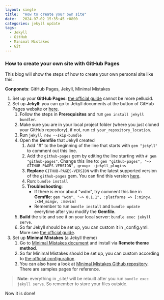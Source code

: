 ```yaml
---
layout: single
title:  "How to create your own site"
date:   2024-07-02 15:35:45 +0800
categories: jekyll update
tags:
  - Jekyll
  - GitHub
  - Minimal Mistakes
  - Git
---
```

### How to create your own site with GitHub Pages
This blog will show the steps of how to create your own personal site like this.

**Conponets**: GitHub Pages, Jekyll, Minimal Mistakes
1. Set up your **GitHub Pages**: [the official guide](https://pages.github.com/) cannot be more pellucid.
2. Set up **Jekyll**: you can go to Jekyll documents at the button of GitHub Pages website or [here](https://jekyllrb.com/docs/).
    1. Follow the steps in **Prerequisites** and run `gem install jekyll bundler`.
    2. Make sure you are in your local project folder (where you just cloned your GitHub repository), if not, run `cd your_repository_location`.
    3. Run `jekyll new --skip-bundle`
    4. Open the **Gemfile** that Jekyll created
        1. Add "#" to the beginning of the line that starts with `gem "jekyll"` to comment out this line.
        2. Add the `github-pages` gem by editing the line starting with `# gem "github-pages"`. Change this line to: `gem "github-pages", "~> GITHUB-PAGES-VERSION", group: :jekyll_plugins`
        3. **Replace** `GITHUB-PAGES-VERSION` with the latest supported version of the `github-pages` gem. You can find this version [here](https://pages.github.com/versions/).
        4. Run: `bundle install`
        5. **Troubleshooting**: 
            - If there is error about "wdm", try comment this line in **Gemfile**: `gem "wdm", "~> 0.1.1", :platforms => [:mingw, :x64_mingw, :mswin]`
            - Remember to run `bundle install` and `bundle update` everytime after you modify the **Gemfile**.
    5. **Build** the site and see it on your local server: `bundle exec jekyll serve`.
    6. So far Jekyll should be set up, you can custom it in \_config.yml. More see [the official guide](https://docs.github.com/en/pages/setting-up-a-github-pages-site-with-jekyll/creating-a-github-pages-site-with-jekyll).
3. Set up **Minimal Mistakes** (a Jekyll theme)
    1. Go to [Minimal Mistakes document](https://mmistakes.github.io/minimal-mistakes/docs/quick-start-guide/) and install via **Remote theme method**.
    2. So far Minimal Mistakes should be set up, you can custom according to [the official configuration](https://mmistakes.github.io/minimal-mistakes/docs/configuration/).
    3. You can also have a look at [Minimal Mistakes Github repository](.https://docs.github.com/en/pages/setting-up-a-github-pages-site-with-jekyll/creating-a-github-pages-site-with-jekyll). There are samples pages for reference.

>**Note**: everything in \_site/ will be rebuilt after you run `bundle exec jekyll serve`. So remember to store your files outside.

Now it is done!
